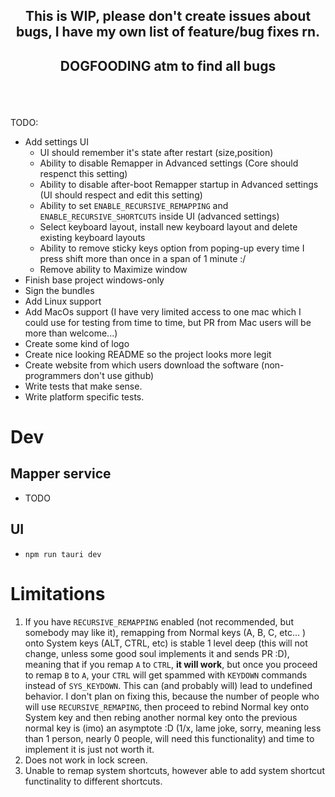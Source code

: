 ## <p style="text-align: center;">This is WIP, please don't create issues about bugs, I have my own list of feature/bug fixes rn.</p>

## <p style="text-align: center;">DOGFOODING atm to find all bugs</p>

<br/>
<br/>

TODO:

- Add settings UI
  - UI should remember it's state after restart (size,position)
  - Ability to disable Remapper in Advanced settings (Core should respenct this setting)
  - Ability to disable after-boot Remapper startup in Advanced settings (UI should respect and edit this setting)
  - Ability to set `ENABLE_RECURSIVE_REMAPPING` and `ENABLE_RECURSIVE_SHORTCUTS` inside UI (advanced settings)
  - Select keyboard layout, install new keyboard layout and delete existing keyboard layouts
  - Ability to remove sticky keys option from poping-up every time I press shift more than once in a span of 1 minute :/
  - Remove ability to Maximize window
- Finish base project windows-only
- Sign the bundles
- Add Linux support
- Add MacOs support (I have very limited access to one mac which I could use for testing from time to time, but PR from Mac users will be more than welcome...)
- Create some kind of logo
- Create nice looking README so the project looks more legit
- Create website from which users download the software (non-programmers don't use github)
- Write tests that make sense.
- Write platform specific tests.

# Dev

## Mapper service

- TODO

## UI

- `npm run tauri dev`

# Limitations

1. If you have `RECURSIVE_REMAPPING` enabled (not recommended, but somebody may like it), remapping from Normal keys (A, B, C, etc... ) onto
   System keys (ALT, CTRL, etc) is stable 1 level deep (this will not change, unless some good soul implements it and sends PR :D),
   meaning that if you remap `A` to `CTRL`, **it will work**, but once you proceed to remap `B` to `A`, your `CTRL` will
   get spammed with `KEYDOWN` commands instead of `SYS_KEYDOWN`. This can (and probably will) lead to undefined behavior. I don't plan on
   fixing this, because the number of people who will use `RECURSIVE_REMAPING`, then proceed to rebind Normal key onto System key and then
   rebing another normal key onto the previous normal key is (imo) an asymptote :D (1/x, lame joke, sorry, meaning less than 1 person, nearly 0 people, will need this functionality) and time to implement it is just not worth it.
2. Does not work in lock screen.
3. Unable to remap system shortcuts, however able to add system shortcut functinality to different shortcuts.
